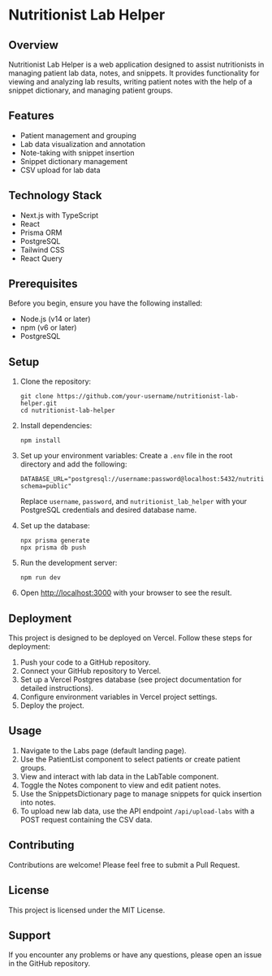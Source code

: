 # Nutritionist Lab Helper

## Overview

Nutritionist Lab Helper is a web application designed to assist nutritionists in managing patient lab data, notes, and snippets. It provides functionality for viewing and analyzing lab results, writing patient notes with the help of a snippet dictionary, and managing patient groups.

## Features

- Patient management and grouping
- Lab data visualization and annotation
- Note-taking with snippet insertion
- Snippet dictionary management
- CSV upload for lab data

## Technology Stack

- Next.js with TypeScript
- React
- Prisma ORM
- PostgreSQL
- Tailwind CSS
- React Query

## Prerequisites

Before you begin, ensure you have the following installed:
- Node.js (v14 or later)
- npm (v6 or later)
- PostgreSQL

## Setup

1. Clone the repository:
   ```
   git clone https://github.com/your-username/nutritionist-lab-helper.git
   cd nutritionist-lab-helper
   ```

2. Install dependencies:
   ```
   npm install
   ```

3. Set up your environment variables:
   Create a `.env` file in the root directory and add the following:
   ```
   DATABASE_URL="postgresql://username:password@localhost:5432/nutritionist_lab_helper?schema=public"
   ```
   Replace `username`, `password`, and `nutritionist_lab_helper` with your PostgreSQL credentials and desired database name.

4. Set up the database:
   ```
   npx prisma generate
   npx prisma db push
   ```

5. Run the development server:
   ```
   npm run dev
   ```

6. Open [http://localhost:3000](http://localhost:3000) with your browser to see the result.

## Deployment

This project is designed to be deployed on Vercel. Follow these steps for deployment:

1. Push your code to a GitHub repository.
2. Connect your GitHub repository to Vercel.
3. Set up a Vercel Postgres database (see project documentation for detailed instructions).
4. Configure environment variables in Vercel project settings.
5. Deploy the project.

## Usage

1. Navigate to the Labs page (default landing page).
2. Use the PatientList component to select patients or create patient groups.
3. View and interact with lab data in the LabTable component.
4. Toggle the Notes component to view and edit patient notes.
5. Use the SnippetsDictionary page to manage snippets for quick insertion into notes.
6. To upload new lab data, use the API endpoint `/api/upload-labs` with a POST request containing the CSV data.

## Contributing

Contributions are welcome! Please feel free to submit a Pull Request.

## License

This project is licensed under the MIT License.

## Support

If you encounter any problems or have any questions, please open an issue in the GitHub repository.